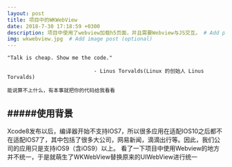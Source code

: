 ```yaml
---
layout: post
title: 项目中的WKWebView
date: 2018-7-30 17:18:59 +0300
description: 项目中使用了webview加载h5页面，并且需要Webview与JS交互。 # Add post description (optional)
img: wkwebview.jpg  # Add image post (optional)
---
```


    "Talk is cheap. Show me the code."

                                - Linus Torvalds(Linux 的创始人 Linus Torvalds)

    能说算不上什么，有本事就把你的代码给我看看

#####使用背景
---
Xcode8发布以后，编译器开始不支持IOS7，所以很多应用在适配IOS10之后都不在适配IOS7了，其中包括了很多大公司，网易新闻，滴滴出行等。因此，我们公司的应用只是支持iOS9（含iOS9）以上。
看了一下项目中使用Webview的地方并不统一，于是就萌生了WKWebView替换原来的UIWebView进行统一
